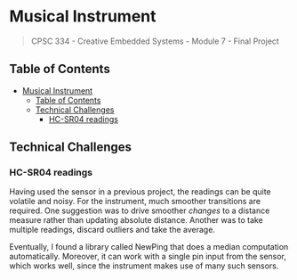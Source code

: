 # Musical Instrument

> CPSC 334 - Creative Embedded Systems - Module 7 - Final Project

## Table of Contents

- [Musical Instrument](#musical-instrument)
  - [Table of Contents](#table-of-contents)
  - [Technical Challenges](#technical-challenges)
    - [HC-SR04 readings](#hc-sr04-readings)

## Technical Challenges

### HC-SR04 readings

Having used the sensor in a previous project, the readings can be quite volatile and noisy. For the instrument, much smoother transitions are required. One suggestion was to drive smoother *changes* to a distance measure rather than updating absolute distance. Another was to take multiple readings, discard outliers and take the average. 

Eventually, I found a library called NewPing that does a median computation automatically. Moreover, it can work with a single pin input from the sensor, which works well, since the instrument makes use of many such sensors. 
